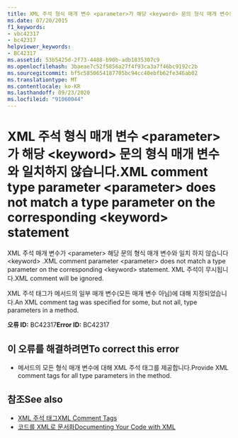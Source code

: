 ```yaml
---
title: XML 주석 형식 매개 변수 <parameter>가 해당 <keyword> 문의 형식 매개 변수와 일치하지 않습니다.
ms.date: 07/20/2015
f1_keywords:
- vbc42317
- bc42317
helpviewer_keywords:
- BC42317
ms.assetid: 53b5425d-2f73-4488-b90b-adb1835307c9
ms.openlocfilehash: 3baeae7c52f5856a27f4f93ca3a7f46bc9192c2b
ms.sourcegitcommit: bf5c5850654187705bc94cc40ebfb62fe346ab02
ms.translationtype: MT
ms.contentlocale: ko-KR
ms.lasthandoff: 09/23/2020
ms.locfileid: "91060044"
---
```

# <a name="xml-comment-type-parameter-parameter-does-not-match-a-type-parameter-on-the-corresponding-keyword-statement"></a><span data-ttu-id="37294-102">XML 주석 형식 매개 변수 \<parameter>가 해당 \<keyword> 문의 형식 매개 변수와 일치하지 않습니다.</span><span class="sxs-lookup"><span data-stu-id="37294-102">XML comment type parameter \<parameter> does not match a type parameter on the corresponding \<keyword> statement</span></span>

<span data-ttu-id="37294-103">XML 주석 매개 변수가 \<parameter> 해당 문의 형식 매개 변수와 일치 하지 않습니다 \<keyword> .</span><span class="sxs-lookup"><span data-stu-id="37294-103">XML comment parameter \<parameter> does not match a type parameter on the corresponding \<keyword> statement.</span></span> <span data-ttu-id="37294-104">XML 주석이 무시됩니다.</span><span class="sxs-lookup"><span data-stu-id="37294-104">XML comment will be ignored.</span></span>  
  
 <span data-ttu-id="37294-105">XML 주석 태그가 메서드의 일부 매개 변수(모든 매개 변수 아님)에 대해 지정되었습니다.</span><span class="sxs-lookup"><span data-stu-id="37294-105">An XML comment tag was specified for some, but not all, type parameters in a method.</span></span>  
  
 <span data-ttu-id="37294-106">**오류 ID:** BC42317</span><span class="sxs-lookup"><span data-stu-id="37294-106">**Error ID:** BC42317</span></span>  
  
## <a name="to-correct-this-error"></a><span data-ttu-id="37294-107">이 오류를 해결하려면</span><span class="sxs-lookup"><span data-stu-id="37294-107">To correct this error</span></span>  
  
- <span data-ttu-id="37294-108">메서드의 모든 형식 매개 변수에 대해 XML 주석 태그를 제공합니다.</span><span class="sxs-lookup"><span data-stu-id="37294-108">Provide XML comment tags for all type parameters in the method.</span></span>  
  
## <a name="see-also"></a><span data-ttu-id="37294-109">참조</span><span class="sxs-lookup"><span data-stu-id="37294-109">See also</span></span>

- [<span data-ttu-id="37294-110">XML 주석 태그</span><span class="sxs-lookup"><span data-stu-id="37294-110">XML Comment Tags</span></span>](../language-reference/xmldoc/index.md)
- [<span data-ttu-id="37294-111">코드를 XML로 문서화</span><span class="sxs-lookup"><span data-stu-id="37294-111">Documenting Your Code with XML</span></span>](../programming-guide/program-structure/documenting-your-code-with-xml.md)
